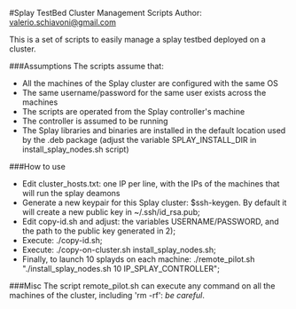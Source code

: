 #Splay TestBed Cluster Management Scripts
Author: valerio.schiavoni@gmail.com

This is a set of scripts to easily manage a splay testbed deployed on a cluster.

###Assumptions
The scripts assume that:
- All the machines of the Splay cluster are configured with the same OS  
- The same username/password for the same user exists across the machines
- The scripts are operated from the Splay controller's machine
- The controller is assumed to be running
- The Splay libraries and binaries are installed in the default location used by the .deb package (adjust the variable SPLAY\_INSTALL\_DIR in install\_splay\_nodes.sh script) 

###How to use
- Edit cluster_hosts.txt: one IP per line, with the IPs of the machines that will run the splay deamons
- Generate a new keypair for this Splay cluster: $ssh-keygen. By default it will create a new public key in ~/.ssh/id_rsa.pub;
- Edit copy-id.sh and adjust: the variables USERNAME/PASSWORD, and the path to the public key generated in 2);
- Execute: ./copy-id.sh;
- Execute: ./copy-on-cluster.sh install_splay_nodes.sh;
- Finally, to launch 10 splayds on each machine: ./remote_pilot.sh "./install_splay_nodes.sh 10 IP_SPLAY_CONTROLLER"; 

###Misc
The script remote_pilot.sh can execute any command on all the machines of the cluster, including 'rm -rf': *be careful*.
 
